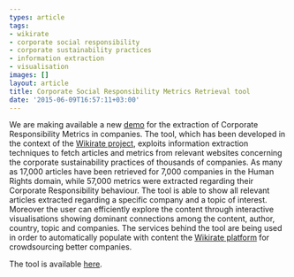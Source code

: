 ```yaml
---
types: article
tags:
- wikirate
- corporate social responsibility
- corporate sustainability practices
- information extraction
- visualisation
images: []
layout: article
title: Corporate Social Responsibility Metrics Retrieval tool
date: '2015-06-09T16:57:11+03:00'
---
```

<p>We are making available a new <a href="http://mklab.iti.gr/wikirate-sandbox2/">demo</a> for the extraction of Corporate Responsibility Metrics in companies. The tool, which has been developed in the context of the <a href="http://wikirate.eu/">Wikirate project</a>, exploits information extraction techniques to fetch articles and metrics from relevant websites concerning the corporate sustainability practices of thousands of companies. As many as 17,000 articles have been retrieved for 7,000 companies in the Human Rights domain, while 57,000 metrics were extracted regarding their Corporate Responsibility behaviour. The tool is able to show all relevant articles extracted regarding a specific company and a topic of interest. Moreover the user can efficiently explore the content through interactive visualisations showing dominant connections among the content, author, country, topic and companies. The services behind the tool are being used in order to automatically populate with content the <a href="http://wikirate.org/">Wikirate platform</a> for crowdsourcing better companies.&nbsp;</p>
<p>The tool is available <a href="http://mklab.iti.gr/wikirate-sandbox2/">here</a>.</p>
